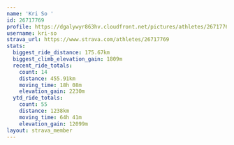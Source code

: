 ```yaml
---
name: 'Kri So '
id: 26717769
profile: https://dgalywyr863hv.cloudfront.net/pictures/athletes/26717769/7761026/14/large.jpg
username: kri-so
strava_url: https://www.strava.com/athletes/26717769
stats:
  biggest_ride_distance: 175.67km
  biggest_climb_elevation_gain: 1809m
  recent_ride_totals:
    count: 14
    distance: 455.91km
    moving_time: 18h 08m
    elevation_gain: 2230m
  ytd_ride_totals:
    count: 55
    distance: 1238km
    moving_time: 64h 41m
    elevation_gain: 12099m
layout: strava_member
--- 
```

